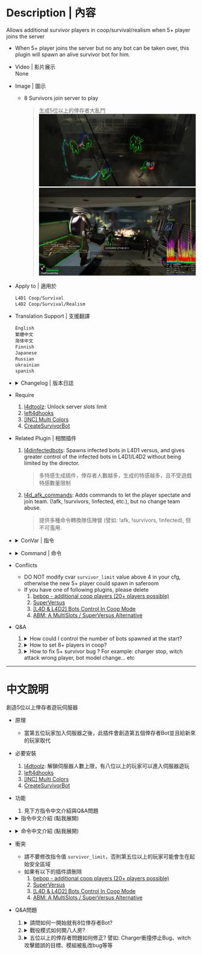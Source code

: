 # Description | 內容
Allows additional survivor players in coop/survival/realism when 5+ player joins the server
* When 5+ player joins the server but no any bot can be taken over, this plugin will spawn an alive survivor bot for him.

* Video | 影片展示
<br>None

* Image | 圖示
	* 8 Survivors join server to play
		> 生成5位以上的倖存者大亂鬥
		<br/>![l4dmultislots_1](image/l4dmultislots_1.jpg)
		<br/>![l4dmultislots_2](image/l4dmultislots_2.jpg)

* Apply to | 適用於
	```
	L4D1 Coop/Survival
	L4D2 Coop/Survival/Realism
	```

* Translation Support | 支援翻譯
	```
	English
	繁體中文
	简体中文
	Finnish
	Japanese
	Russian
	ukrainian
	spanish
	```

* <details><summary>Changelog | 版本日誌</summary>

	* v5.4 (2022-12-28)
		* Fixed spawing incorrect numbers of extra kits when in start saferoom.

	* v5.3 (2022-12-25)
		* [AlliedModder Post](https://forums.alliedmods.net/showpost.php?p=2715546&postcount=248)
		* Remake Code.
		* Translation support.
		* Give items and set custom health to new 5+ player.
		* Delete all items form survivor bots when they got kicked by this plugin.
		* Spawn 5+ Survivor bots when round starts.
		* This plugin will not auto move new 5+ player to survivor team if he is already in infected team.
		* Spawn extra Medkits for 5+ survivors on new chapter/finale start
		* If same player reconnect the server or rejoin survivor team to try get a second free bot, he will be a dead bot.
		* Invincible time after new 5+ Survivor spawn by this plugin.
		* Remove gamedata
		* Support Survival

	* v1.0
		* [Original Plugin By mi123645](https://forums.alliedmods.net/showthread.php?t=132408)
</details>

* Require
	1. [l4dtoolz](https://github.com/fbef0102/Game-Private_Plugin/tree/main/Tutorial_%E6%95%99%E5%AD%B8%E5%8D%80/English/Server/Install_Other_File#l4dtoolz): Unlock server slots limit
	2. [left4dhooks](https://forums.alliedmods.net/showthread.php?t=321696)
	3. [[INC] Multi Colors](https://github.com/fbef0102/L4D1_2-Plugins/releases/tag/Multi-Colors)
	4. [CreateSurvivorBot](https://forums.alliedmods.net/showpost.php?p=2729883&postcount=16)

* Related Plugin | 相關插件
	1. [l4dinfectedbots](https://github.com/fbef0102/L4D1_2-Plugins/tree/master/l4dinfectedbots): Spawns infected bots in L4D1 versus, and gives greater control of the infected bots in L4D1/L4D2 without being limited by the director.
		> 多特感生成插件，倖存者人數越多，生成的特感越多，且不受遊戲特感數量限制
	2. [l4d_afk_commands](https://github.com/fbef0102/L4D1_2-Plugins/tree/master/l4d_afk_commands): Adds commands to let the player spectate and join team. (!afk, !survivors, !infected, etc.), but no change team abuse.
		> 提供多種命令轉換隊伍陣營 (譬如: !afk, !survivors, !infected), 但不可濫用.

* <details><summary>ConVar | 指令</summary>

	* cfg/sourcemod/l4dmultislots.cfg
		```php
		// How to join the game for new player.
		// 0: Old method. Spawn an alive bot first -> new player takes over.
		// 1: Switch new player to survivor team (dead state) -> player respawns.
		l4d_multislots_join_survior_method "1"

		// When 5+ new player joins the server but no any bot can be taken over, the player will appear as a dead survivor if survivors have left start safe area for at least X seconds. (0=Always spawn alive bot for new player)
		l4d_multislots_alive_bot_time "0"

		// Setup time interval the instruction message to spectator.(0=off)
		l4d_multislots_spec_message_interval "25"

		// Kick AI Survivor bots if numbers of survivors has exceeded the certain value. (does not kick real player, minimum is 4)
		l4d_multislots_max_survivors "4"

		// If 1, Spawn 5+ survivor bots when round starts. (Numbers depends on Convar l4d_multislots_max_survivors)
		l4d_multislots_spawn_survivors_roundstart "0"

		// If 1, when same player reconnect the server or rejoin survivor team but no any bot can be taken over, give him a dead bot. (0=Always spawn alive bot for same player)
		l4d_multislots_no_second_free_spawn "0"

		// Amount of HP a new 5+ Survivor will spawn with (Def 80)
		l4d_multislots_respawnhp "80"

		// Amount of buffer HP a new 5+ Survivor will spawn with (Def 20)
		l4d_multislots_respawnbuffhp "20"

		// (L4D2) First slot weapon for new 5+ Survivor (1-Autoshot, 2-SPAS, 3-M16, 4-SCAR, 5-AK47, 6-SG552, 7-Mil Sniper, 8-AWP, 9-Scout, 10=Hunt Rif, 11=M60, 12=GL, 13-SMG, 14-Sil SMG, 15=MP5, 16-Pump Shot, 17=Chrome Shot, 18=Rand T1, 19=Rand T2, 20=Rand T3, 0=off)
		// GL = Grenade Launcher
		// Rand T3 = M60 or Grenade Launcher
		l4d_multislots_firstweapon "19"

		// (L4D2) Second slot weapon for new 5+ Survivor (1- Dual Pistol, 2-Magnum, 3-Chainsaw, 4-Fry Pan, 5-Katana, 6-Shovel, 7-Golfclub, 8-Machete, 9-Cricket, 10=Fireaxe, 11=Knife, 12=Bball Bat, 13=Crowbar, 14=Pitchfork, 15=Guitar, 16=Random, 0=Only Pistol)
		l4d_multislots_secondweapon "16"

		// (L4D2) Third slot weapon for new 5+ Survivor (1 - Moltov, 2 - Pipe Bomb, 3 - Bile Jar, 4=Random, 0=off)
		l4d_multislots_thirdweapon "4"

		// (L4D2) Fourth slot weapon for new 5+ Survivor (1 - Medkit, 2 - Defib, 3 - Incendiary Pack, 4 - Explosive Pack, 5=Random, 0=off)
		l4d_multislots_forthweapon "0"

		// (L4D2) Fifth slot weapon for new 5+ Survivor (1 - Pills, 2 - Adrenaline, 3=Random, 0=off)
		l4d_multislots_fifthweapon "0"

		// (L4D1) First slot weapon for new 5+ Survivor (1 - Autoshotgun, 2 - M16, 3 - Hunting Rifle, 4 - smg, 5 - shotgun, 6=Random T1, 7=Random T2, 0=off)
		l4d_multislots_firstweapon "6"

		// (L4D1) Second slot weapon for new 5+ Survivor (1 - Dual Pistol, 0=Only Pistol)
		l4d_multislots_secondweapon "1"

		// (L4D1) Third slot weapon for new 5+ Survivor (1 - Moltov, 2 - Pipe Bomb, 3=Random, 0=off)
		l4d_multislots_thirdweapon "3"

		// (L4D1) Fourth slot weapon for new 5+ Survivor (1 - Medkit, 0=off)
		l4d_multislots_forthweapon "0"

		// (L4D1) Fifth slot weapon for new 5+ Survivor (1 - Pills, 0=off)
		l4d_multislots_fifthweapon "0"

		// If 1, allow extra first aid kits for 5+ players when the finale is activated, One extra kit per player above four. (0=No extra kits)
		l4d_multislots_finale_extra_first_aid "1"

		// If 1, allow extra first aid kits for 5+ players when in start saferoom, One extra kit per player above four. (0=No extra kits)
		l4d_multislots_saferoom_extra_first_aid "1"

		// Delete all items form survivor bots when they got kicked by this plugin. (0=off)
		l4d_multislots_bot_items_delete "1"

		// Invincible time after new 5+ Survivor spawn by this plugin. (0=off)
		l4d_multislots_respawn_invincibletime "3.0"
		```
</details>

* <details><summary>Command | 命令</summary>
	
	* **Attempt to join Survivors**
		```php
		sm_join
		sm_js
		```

	* **Attempt to add a survivor bot (this bot will not be kicked by this plugin until someone takes over) (Adm require: ADMFLAG_KICK)**
		```php
		sm_muladdbot
		```
</details>

* Conflicts
	* DO NOT modify cvar ```survivor_limit``` value above 4 in your cfg, otherwise the new 5+ player could spawn in saferoom
	* If you have one of following plugins, please delete
		1. [bebop - additional coop players (20+ players possible)](https://forums.alliedmods.net/showthread.php?t=110210)
		2. [SuperVersus](https://forums.alliedmods.net/showthread.php?p=830069)
		3. [[L4D & L4D2] Bots Control In Coop Mode](https://forums.alliedmods.net/showthread.php?t=175060)
		4. [ABM: A MultiSlots / SuperVersus Alternative](https://forums.alliedmods.net/showthread.php?t=291562)

* Q&A
	1. <details><summary>How could I control the number of bots spawned at the start?</summary>

		set ```l4d_multislots_max_survivors``` whatever value you like in cfg/sourcemod/l4dmultislots.cfg
		```php
		// Kick AI Survivor bots if numbers of survivors has exceeded the certain value. (does not kick real player, minimum is 4)
		l4d_multislots_max_survivors "8"

		// If 1, Spawn 5+ survivor bots when round starts. (Numbers depends on Convar l4d_multislots_max_survivors)
		l4d_multislots_spawn_survivors_roundstart "1" 
		```
	</details>

	2. <details><summary>How to set 8+ players in coop?</summary>

		Read [8+_Survivors_In_Coop](https://github.com/fbef0102/Game-Private_Plugin/tree/main/Tutorial_%E6%95%99%E5%AD%B8%E5%8D%80/English/Game/L4D2/8%2B_Survivors_In_Coop#navigation)
	</details>

	3. <details><summary>How to fix 5+ survivor bug ? For example: charger stop, witch attack wrong player, bot model change... etc</summary>

		Read [8+_Survivors_In_Coop](https://github.com/fbef0102/Game-Private_Plugin/tree/main/Tutorial_%E6%95%99%E5%AD%B8%E5%8D%80/English/Game/L4D2/8%2B_Survivors_In_Coop#navigation)
	</details>

- - - -
# 中文說明
創造5位以上倖存者遊玩伺服器

* 原理
	* 當第五位玩家加入伺服器之後，此插件會創造第五個倖存者Bot並且給新來的玩家取代

* 必要安裝
	1. [l4dtoolz](https://github.com/fbef0102/Game-Private_Plugin/blob/main/Tutorial_%E6%95%99%E5%AD%B8%E5%8D%80/Chinese_%E7%B9%81%E9%AB%94%E4%B8%AD%E6%96%87/Server/%E5%AE%89%E8%A3%9D%E5%85%B6%E4%BB%96%E6%AA%94%E6%A1%88%E6%95%99%E5%AD%B8/README.md#%E5%AE%89%E8%A3%9Dl4dtoolz): 解鎖伺服器人數上限，有八位以上的玩家可以進入伺服器遊玩
	2. [left4dhooks](https://forums.alliedmods.net/showthread.php?t=321696)
	3. [[INC] Multi Colors](https://github.com/fbef0102/L4D1_2-Plugins/releases/tag/Multi-Colors)
	4. [CreateSurvivorBot](https://forums.alliedmods.net/showpost.php?p=2729883&postcount=16)

* 功能
	1. 見下方指令中文介紹與Q&A問題

* <details><summary>指令中文介紹 (點我展開)</summary>

	* cfg/sourcemod/l4dmultislots.cfg
		```php
		// 如何為新玩家生成倖存者Bot?
		// 0: 先產生一個倖存者Bot -> 再給新玩家取代
		// 1: 把新玩家轉換到倖存者死亡狀態 -> 再復活新玩家
		l4d_multislots_join_survior_method "1"

		// 當第五位玩家加入伺服器之時, 如果倖存者已離開安全區域一段時間或生存模式計時已開始一段時間，則給新玩家死亡的倖存者Bot. (0=永遠都生成活著的倖存者Bot)
		l4d_multislots_alive_bot_time "0"

		// 每隔25秒提示加入遊戲訊息給旁觀者.(0=off)
		l4d_multislots_spec_message_interval "25"

		// 當倖存者Bot超過4位以上時踢出遊戲. (不會踢出真人玩家, 最小值是 4)
		l4d_multislots_max_survivors "4"

		// 為1時，回合一開始生成第五位以上的倖存者Bot (數量依據指令 l4d_multislots_max_survivors)
		l4d_multislots_spawn_survivors_roundstart "0"

		// 為1時，當玩家重新連線伺服器或嘗試重新加入倖存者時，則給新玩家死亡的倖存者Bot. (0=永遠都生成活著的倖存者Bot)
		l4d_multislots_no_second_free_spawn "0"

		// 新生成的倖存者Bot實血值 (預設 80)
		l4d_multislots_respawnhp "80"

		// 新生成的倖存者Bot虛血值 (預設 20)
		l4d_multislots_respawnbuffhp "20"

		// (L4D2) 給予新生成的倖存者Bot主武器 (1-Autoshot, 2-SPAS, 3-M16, 4-SCAR, 5-AK47, 6-SG552, 7-Mil Sniper, 8-AWP, 9-Scout, 10=Hunt Rif, 11=M60, 12=GL, 13-SMG, 14-Sil SMG, 15=MP5, 16-Pump Shot, 17=Chrome Shot, 18=隨機T1武器, 19=隨機T2武器, 20=隨機T3武器, 0=關閉)
		// GL = 榴彈發射器
		// 隨機T3武器 = M60機槍 或 榴彈發射器
		l4d_multislots_firstweapon "19"

		// (L4D2) 給予新生成的倖存者Bot副武器 (1- 雙手槍, 2-沙漠之鷹, 3-電鋸, 4-Fry Pan, 5-Katana, 6-Shovel, 7-Golfclub, 8-Machete, 9-Cricket, 10=Fireaxe, 11=Knife, 12=Bball Bat, 13=Crowbar, 14=Pitchfork, 15=Guitar, 16=隨機, 0=只有一把手槍)
		l4d_multislots_secondweapon "16"

		// (L4D2) 給予新生成的倖存者Bot投擲物品 (1 - 火瓶, 2 - 土製炸彈, 3 - 膽汁, 4=隨機, 0=關閉)
		l4d_multislots_thirdweapon "4"

		// (L4D2) 給予新生成的倖存者Bot醫療物品 (1 - 治療包, 2 - 電擊器, 3 - 火焰包, 4 - 高爆彈, 5=隨機, 0=關閉)
		l4d_multislots_forthweapon "0"

		// (L4D2) 給予新生成的倖存者Bot副醫療物品 (1 - 藥丸, 2 - 腎上腺素, 3=隨機, 0=關閉)
		l4d_multislots_fifthweapon "0"

		// (L4D1) 給予新生成的倖存者Bot主武器 (1 - Autoshotgun, 2 - M16, 3 - Hunting Rifle, 4 - smg, 5 - shotgun, 6=隨機T1武器, 7=隨機T2武器, 0=關閉)
		l4d_multislots_firstweapon "6"

		// (L4D1) 給予新生成的倖存者Bot副武器 (1 - 雙手槍, 0=只有一把手槍)
		l4d_multislots_secondweapon "1"

		// (L4D1) 給予新生成的倖存者Bot投擲物品 (1 - 火瓶, 2 - 土製炸彈, 3=隨機, 0=關閉)
		l4d_multislots_thirdweapon "3"

		// (L4D1) 給予新生成的倖存者Bot醫療物品 (1 - 治療包, 0=關閉)
		l4d_multislots_forthweapon "0"

		// (L4D1) 給予新生成的倖存者Bot副醫療物品 (1 - 藥丸, 0=關閉)
		l4d_multislots_fifthweapon "0"

		// If 1, allow extra first aid kits for 5+ players when the finale is activated, One extra kit per player above four. (0=No extra kits)
		l4d_multislots_finale_extra_first_aid "1"

		// 為1時，回合開始時給予第五位以上的倖存者額外的治療包. (0=沒有額外治療包)
		l4d_multislots_saferoom_extra_first_aid "1"

		// 當倖存者Bot被此插件踢出遊戲時刪除身上的所有武器與物資. (0=關閉)
		l4d_multislots_bot_items_delete "1"

		// 當此插件產生一個倖存者Bot時，有3.0秒的無敵時間不會受到任何傷害. (0=關閉)
		l4d_multislots_respawn_invincibletime "3.0"
		```
</details>

* <details><summary>命令中文介紹 (點我展開)</summary>
	
	* **嘗試加入倖存者陣營**
		```php
		sm_join
		sm_js
		```

	* **管理員新增一個倖存者Bot (這個Bot不會被踢出伺服器直到有玩家取代) (權限: ADMFLAG_KICK)**
		```php
		sm_muladdbot
		```
</details>

* 衝突
	* 請不要修改指令值 ```survivor_limit```，否則第五位以上的玩家可能會生在起始安全區域
	* 如果有以下的插件請刪除
		1. [bebop - additional coop players (20+ players possible)](https://forums.alliedmods.net/showthread.php?t=110210)
		2. [SuperVersus](https://forums.alliedmods.net/showthread.php?p=830069)
		3. [[L4D & L4D2] Bots Control In Coop Mode](https://forums.alliedmods.net/showthread.php?t=175060)
		4. [ABM: A MultiSlots / SuperVersus Alternative](https://forums.alliedmods.net/showthread.php?t=291562)

* Q&A問題
	1. <details><summary>請問如何一開始就有8位倖存者Bot?</summary>

		在cfg/sourcemod/l4dmultislots.cfg文件當中設置指令值 ```l4d_multislots_max_survivors```，可以修改，數量你高興就好
		```php
		// 當倖存者Bot超過4位以上時踢出遊戲. (不會踢出真人玩家, 最小值是 4)
		l4d_multislots_max_survivors "8"

		// 為1時，回合一開始生成第五位以上的倖存者Bot (數量依據指令 l4d_multislots_max_survivors)
		l4d_multislots_spawn_survivors_roundstart "1" 
		```
	</details>

	2. <details><summary>戰役模式如何開八人房?</summary>

		請閱讀[8位玩家遊玩戰役模式](https://github.com/fbef0102/Game-Private_Plugin/tree/main/Tutorial_%E6%95%99%E5%AD%B8%E5%8D%80/Chinese_%E7%B9%81%E9%AB%94%E4%B8%AD%E6%96%87/Game/L4D2/8%E4%BD%8D%E7%8E%A9%E5%AE%B6%E9%81%8A%E7%8E%A9%E6%88%B0%E5%BD%B9%E6%A8%A1%E5%BC%8F#%E5%AE%89%E8%A3%9D%E7%B8%BD%E6%94%AC)
	</details>

	3. <details><summary>五位以上的倖存者問題如何修正? 譬如: Charger衝撞停止Bug、witch攻擊錯誤的目標、模組被亂改bug等等</summary>

		請閱讀[8位玩家遊玩戰役模式](https://github.com/fbef0102/Game-Private_Plugin/tree/main/Tutorial_%E6%95%99%E5%AD%B8%E5%8D%80/Chinese_%E7%B9%81%E9%AB%94%E4%B8%AD%E6%96%87/Game/L4D2/8%E4%BD%8D%E7%8E%A9%E5%AE%B6%E9%81%8A%E7%8E%A9%E6%88%B0%E5%BD%B9%E6%A8%A1%E5%BC%8F#%E5%AE%89%E8%A3%9D%E7%B8%BD%E6%94%AC)
	</details>